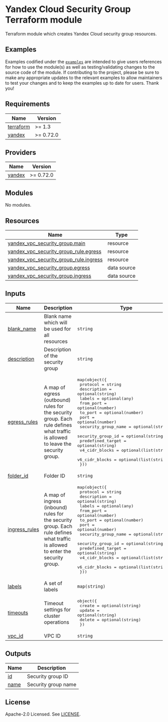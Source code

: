 # Yandex Cloud Security Group Terraform module

Terraform module which creates Yandex Cloud security group resources.

## Examples

Examples codified under
the [`examples`](https://github.com/terraform-yacloud-modules/terraform-yandex-security-group/tree/main/examples) are intended
to give users references for how to use the module(s) as well as testing/validating changes to the source code of the
module. If contributing to the project, please be sure to make any appropriate updates to the relevant examples to allow
maintainers to test your changes and to keep the examples up to date for users. Thank you!

<!-- BEGIN_TF_DOCS -->
## Requirements

| Name | Version |
|------|---------|
| <a name="requirement_terraform"></a> [terraform](#requirement\_terraform) | >= 1.3 |
| <a name="requirement_yandex"></a> [yandex](#requirement\_yandex) | >= 0.72.0 |

## Providers

| Name | Version |
|------|---------|
| <a name="provider_yandex"></a> [yandex](#provider\_yandex) | >= 0.72.0 |

## Modules

No modules.

## Resources

| Name | Type |
|------|------|
| [yandex_vpc_security_group.main](https://registry.terraform.io/providers/yandex-cloud/yandex/latest/docs/resources/vpc_security_group) | resource |
| [yandex_vpc_security_group_rule.egress](https://registry.terraform.io/providers/yandex-cloud/yandex/latest/docs/resources/vpc_security_group_rule) | resource |
| [yandex_vpc_security_group_rule.ingress](https://registry.terraform.io/providers/yandex-cloud/yandex/latest/docs/resources/vpc_security_group_rule) | resource |
| [yandex_vpc_security_group.egress](https://registry.terraform.io/providers/yandex-cloud/yandex/latest/docs/data-sources/vpc_security_group) | data source |
| [yandex_vpc_security_group.ingress](https://registry.terraform.io/providers/yandex-cloud/yandex/latest/docs/data-sources/vpc_security_group) | data source |

## Inputs

| Name | Description | Type | Default | Required |
|------|-------------|------|---------|:--------:|
| <a name="input_blank_name"></a> [blank\_name](#input\_blank\_name) | Blank name which will be used for all resources | `string` | n/a | yes |
| <a name="input_description"></a> [description](#input\_description) | Description of the security group | `string` | `""` | no |
| <a name="input_egress_rules"></a> [egress\_rules](#input\_egress\_rules) | A map of egress (outbound) rules for the security group. Each rule defines what traffic is allowed to leave the security group. | <pre>map(object({<br/>    protocol            = string<br/>    description         = optional(string)<br/>    labels              = optional(any)<br/>    from_port           = optional(number)<br/>    to_port             = optional(number)<br/>    port                = optional(number)<br/>    security_group_name = optional(string)<br/>    security_group_id   = optional(string)<br/>    predefined_target   = optional(string)<br/>    v4_cidr_blocks      = optional(list(string))<br/>    v6_cidr_blocks      = optional(list(string))<br/>  }))</pre> | `{}` | no |
| <a name="input_folder_id"></a> [folder\_id](#input\_folder\_id) | Folder ID | `string` | `null` | no |
| <a name="input_ingress_rules"></a> [ingress\_rules](#input\_ingress\_rules) | A map of ingress (inbound) rules for the security group. Each rule defines what traffic is allowed to enter the security group. | <pre>map(object({<br/>    protocol            = string<br/>    description         = optional(string)<br/>    labels              = optional(any)<br/>    from_port           = optional(number)<br/>    to_port             = optional(number)<br/>    port                = optional(number)<br/>    security_group_name = optional(string)<br/>    security_group_id   = optional(string)<br/>    predefined_target   = optional(string)<br/>    v4_cidr_blocks      = optional(list(string))<br/>    v6_cidr_blocks      = optional(list(string))<br/>  }))</pre> | `{}` | no |
| <a name="input_labels"></a> [labels](#input\_labels) | A set of labels | `map(string)` | `{}` | no |
| <a name="input_timeouts"></a> [timeouts](#input\_timeouts) | Timeout settings for cluster operations | <pre>object({<br/>    create = optional(string)<br/>    update = optional(string)<br/>    delete = optional(string)<br/>  })</pre> | `null` | no |
| <a name="input_vpc_id"></a> [vpc\_id](#input\_vpc\_id) | VPC ID | `string` | n/a | yes |

## Outputs

| Name | Description |
|------|-------------|
| <a name="output_id"></a> [id](#output\_id) | Security group ID |
| <a name="output_name"></a> [name](#output\_name) | Security group name |
<!-- END_TF_DOCS -->

## License

Apache-2.0 Licensed.
See [LICENSE](https://github.com/terraform-yacloud-modules/terraform-yandex-security-group/blob/main/LICENSE).

